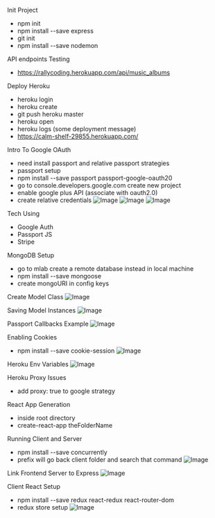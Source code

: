 Init Project
- npm init
- npm install --save express
- git init
- npm install --save nodemon

API endpoints Testing
- https://rallycoding.herokuapp.com/api/music_albums

Deploy Heroku
- heroku login
- heroku create
- git push heroku master
- heroku open
- heroku logs (some deployment message)
- https://calm-shelf-29855.herokuapp.com/

Intro To Google OAuth
- need install passport and relative passport strategies
- passport setup
- npm install --save passport passport-google-oauth20
- go to console.developers.google.com create new project 
- enable google plus API (associate with oauth2.0)
- create relative credentials
![Image](https://github.com/weikee94/node-with-react/blob/master/images/googleauthone.png "Google AUth")
![Image](https://github.com/weikee94/node-with-react/blob/master/images/googleauthtwo.png "Google AUth")
![Image](https://github.com/weikee94/node-with-react/blob/master/images/googleauththree.png "Google AUth")

Tech Using
- Google Auth
- Passport JS
- Stripe

MongoDB Setup
- go to mlab create a remote database instead in local machine
- npm install --save mongoose
- create mongoURI in config keys

Create Model Class
![Image](https://github.com/weikee94/node-with-react/blob/master/images/modelClass.png "Model Class")

Saving Model Instances
![Image](https://github.com/weikee94/node-with-react/blob/master/images/savingModelInstance.png "Saving Model Instance")

Passport Callbacks Example
![Image](https://github.com/weikee94/node-with-react/blob/master/images/passportCallback.png "Passport Callback")

Enabling Cookies
- npm install --save cookie-session
![Image](https://github.com/weikee94/node-with-react/blob/master/images/enablecookie.png "Enable Cookie")

Heroku Env Variables
![Image](https://github.com/weikee94/node-with-react/blob/master/images/herokuconfig.png "Heroku Config")

Heroku Proxy Issues
- add proxy: true to google strategy

React App Generation
- inside root directory
- create-react-app theFolderName

Running Client and Server
- npm install --save concurrently
- prefix will go back client folder and search that command
![Image](https://github.com/weikee94/node-with-react/blob/master/images/runningbothserver.png "Running Both Server")

Link Frontend Server to Express
![Image](https://github.com/weikee94/node-with-react/blob/master/images/linktoexpress.png "Link to Express")

Client React Setup
- npm install --save redux react-redux react-router-dom
- redux store setup
![Image](https://github.com/weikee94/node-with-react/blob/master/images/storesetup.png "Store Setup")




